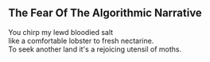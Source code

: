 The Fear Of The Algorithmic Narrative
-------------------------------------
You chirp my lewd bloodied salt  
like a comfortable lobster to fresh nectarine.  
To seek another land it's a rejoicing utensil of moths.  
